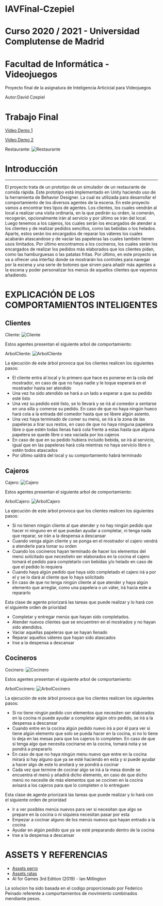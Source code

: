 # IAVFinal-Czepiel
# Curso 2020 / 2021 - Universidad Complutense de Madrid
# Facultad de Informática - Videojuegos

Proyecto final de la asignatura de Inteligencia Articicial para Videojuegos 

Autor:David Czepiel


# Trabajo Final
<a href="https://drive.google.com/file/d/1ILV0cGxd4ZwSc96NijXEZe5AN-QSOZHc/view" target="_blank">Video Demo 1</a>

<a href="https://drive.google.com/file/d/1zzbcrSOFX1oWClB_fgw5CMvfTMb1YiYa/view" target="_blank">Video Demo 2</a>

Restaurante:
![Restaurante](./Resources/Mapa.jpg?raw=true)

# Introducción
-----------------------------

El proyecto trata de un prototipo de un simulador de un restaurante de comida rápida. Este prototipo está implementado en Unity 
haciendo uso de la herramienta de Behavior Designer. La cual es utilizada para desarrollar el comportamiento de los diversos agentes de la escena.
En este proyecto vamos a encontrar tres tipos de agentes. Los clientes, los cuales vendrán al local a realizar una visita ordinaria, en la que pedirán su
orden, la comerán, recogerán, opcionalmente irán al servicio y por último se irán del local.
Luego tenemos a los cajeros, los cuales serán los encargados de atender a los clientes y de realizar pedidos sencillos, como las bebidas o los helados.
Aparte, estos serán los encargados de reparar los váteres los cuales acabarán atascandose y de vaciar las papeleras las cuales también tienen 
usos limitados.
Por último encontramos a los cocineros, los cuales serán los encargados de realizar los pedidos más elaborados que los clientes pidan, como las hamburguesas
o las patatas fritas.
Por último, en este proyecto se va a ofrecer una interfaz donde se mostrarán los controles para navegar por la escena y una serie de botones que sirven 
para añadir más agentes a la escena y poder personalizar los menús de aquellos clientes que vayamos añadiendo.


# EXPLICACIÓN DE LOS COMPORTAMIENTOS INTELIGENTES
Clientes
---------------------

Cliente:
![Cliente](./Resources/Cliente.JPG?raw=true)

Estos agentes presentan el siguiente arbol de comportamiento:

ArbolCliente:
![ArbolCliente](./Resources/ArbolCliente.JPG?raw=true)

La ejecución de este árbol provoca que los clientes realicen los siguientes pasos:
- El cliente entra al local y lo primero que hace es ponerse en la cola del mostrador, en caso de que no haya nadie y le toque esperará en el mostrador hasta ser atendido
- Una vez ha sido atendido se hará a un lado a esperar a que su pedido esté listo
- Una vez su pedido esté listo, se lo llevará y se irá al comedor a sentarse en una silla y comerse su pedido. En caso de que no haya ningún hueco hará cola a la entrada del comedor hasta que se libere algún asiento.
- Una vez haya terminado de comer su menú, se irá a la zona de las papeleras a tirar sus restos, en caso de que no haya ninguna papelera libre o que estén todas llenas hará cola frente a estas hasta que alguna papelera se quede libre o sea vaciada por los cajeros
- En caso de que en su pedido hubiera incluido bebida, se irá al servicio, igual que en las papeleras hará cola mientras no haya servicio libre o estén todos atascados
- Por último saldrá del local y su comportamiento habrá terminado

Cajeros
---------------------------------

Cajero:
![Cajero](./Resources/Cajero.JPG?raw=true)

Estos agentes presentan el siguiente arbol de comportamiento:

ArbolCajero:
![ArbolCajero](./Resources/ArbolCajero.JPG?raw=true)


La ejecución de este árbol provoca que los clientes realicen los siguientes pasos:

- Si no tienen ningún cliente al que atender y no hay ningún pedido que hacer ni ninguno en el que puedan ayudar a completar, ni tenga nada que reparar, se irán a la despensa a descansar
- Cuando venga algún cliente y se ponga en el mostrador el cajero vendrá a atenderle para tomar su orden
- Cuando los cocineros hayan terminado de hacer los elementos del menú solicitado que necestietn ser elaborados en la cocina el cajero tomará el pedido para completarlo con bebidas y/o helado en caso de que el pedido lo requiera
- Cuando haya algún pedido que haya sido completado el cajero irá a por el y se lo dará al cliente que lo haya solicitado
- En caso de que no tenga ningún cliente al que atender y haya algún elemento que arreglar, como una papelera o un váter, irá hacia este a repararlo

Esta clase de agente priorizará las tareas que puede realizar y lo hará con el siguiente orden de prioridad
- Completar y entregar menús que hayan sido completados.
- Atender nuevos clientes que se encuentren en el mostrados y no hayan sido atendidos.
- Vaciar aquellas papeleras que se hayan llenado
- Reparar aquellos váteres que hayan sido atascados
- Irse a la despensa a descansar


Cocineros
---------------------------------

Cocinero:
![Cocinero](./Resources/Cocinero.JPG?raw=true)

Estos agentes presentan el siguiente arbol de comportamiento:

ArbolCocinero:
![ArbolCocinero](./Resources/ArbolCocinero.JPG?raw=true)

La ejecución de este árbol provoca que los clientes realicen los siguientes pasos:

- Si no tiene ningún pedido con elementos que necesiten ser elaborados en la cocina ni puede ayudar a completar algún otro pedido, se irá a la despensa a descansar
- Cuando entre en la cocina algún pedido nuevo irá a por él para ver si tiene algún elemento que solo se pueda hacer en la cocina, si no lo tiene lo deja en las mesas para que los cajeros lo completen. En caso de que si tenga algo que necesita cocinarse en la cocina, tomará nota y se pondrá a prepararlo
- En caso de que no haya ningún menu nuevo que entre en la cocina mirará si hay alguno que ya se esté haciendo en esta y si puede ayudar a hacer algo de este lo anotará y se pondrá a cocinar
- Cada vez que termine de cocinar algo se irá a la mesa donde se encuentra el menú y añadirá dicho elemento, en caso de que dicho menú no necesite de más elementos que se cocinen en la cocina avisará a los cajeros para que lo completen o lo entreguen

Esta clase de agente priorizará las tareas que puede realizar y lo hará con el siguiente orden de prioridad
- Ir a ver posibles menús nuevos para ver si necesitan que algo se prepare en la cocina o ni siquiera necesitan pasar por esta
- Empezar a cocinar alguno de los menús nuevos que hayan entrado a la cocina
- Ayudar en algún pedido que ya se esté preparando dentro de la cocina
- Irse a la despensa a descansar

ASSETS Y REFERENCIAS
================================
* [Assets perro](https://assetstore.unity.com/packages/3d/characters/animals/5-animated-voxel-animals-145754)
* [Assets ratas](https://assetstore.unity.com/packages/3d/characters/creatures/meshtint-free-burrow-cute-series-184837)
* AI for Games 3rd Edition (2019) - Ian Millington
	
La solucion ha sido basada en el codigo proporcionado por Federico Peinado referente a comportamientos de movimiento
combinados mendiante pesos.





